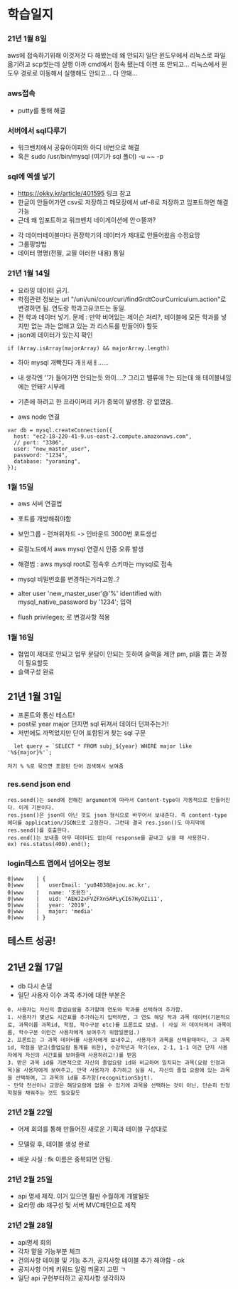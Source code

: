 # 학습일지

### 21년 1월 8일

aws에 접속하기위해 이것저것 다 해봤는데 왜 안되지
일단 윈도우에서 리눅스로 파일 옮기려고 scp썻는데 실행
아까 cmd에서 접속 됐는데 이젠 또 안되고...
리눅스에서 윈도우 경로로 이동해서 실행해도 안되고...
다 안돼...

### aws접속

- putty를 통해 해결

### 서버에서 sql다루기

- 워크밴치에서 공유아이피와 아디 비번으로 해결
- 혹은 sudo /usr/bin/mysql (여기가 sql 폴더) -u ~~ -p

### sql에 엑셀 넣기

- https://okky.kr/article/401595 링크 참고
- 한글이 안들어가면 csv로 저장하고 메모장에서 utf-8로 저장하고 임포트하면 해결가능
- 근데 왜 임포트하고 워크벤치 네이게이션에 안ㅇ뜰까?

* 각 데이터테이블마다 권장학기의 데이터가 제대로 안들어왔음 수정요망
* 그룹핑방법
* 데이터 명명(전필, 교필 이러한 내용) 통일

### 21년 1월 14일

- 요라밍 데이터 긁기.
- 학점관련 정보는 url "/uni/uni/cour/curi/findGrdtCourCurriculum.action"로 변경하면 됨. 연도랑 학과고유코드는 동일.
- 전 학과 데이터 넣기. 문제 : 만약 비어있는 제이슨 처리?, 테이블에 모든 학과를 넣지만 없는 과는 없애고 있는 과 리스트를 만들어야 할듯
- json에 데이터가 있는지 확인

```
if (Array.isArray(majorArray) && majorArray.length)
```

- 하아 mysql 개빡친다 개ㅐ새ㅐ......
- 내 생각엔 ''가 들어가면 안되는듯 와이....? 그리고 밸류에 ?는 되는데 왜 테이블네임에는 안돼? 시부레
- 기존에 하려고 한 프라이머리 키가 중복이 발생함. 걍 없앴음.

- aws node 연결

```
var db = mysql.createConnection({
  host: "ec2-18-220-41-9.us-east-2.compute.amazonaws.com",
  // port: "3306",
  user: "new_master_user",
  password: "1234",
  database: "yoraming",
});
```

### 1월 15일

- aws 서버 연결법
- 포트를 개방해줘야함
- 보안그룹 - 런쳐위자드 -> 인바운드 3000번 포트생성

- 로컬노드에서 aws mysql 연결시 인증 오류 발생
- 해결법 : aws mysql root로 접속후 스키마는 mysql로 접속
- mysql 비밀번호를 변경하는거라고함..?
- alter user 'new_master_user'@'%' identified with mysql_native_password by '1234'; 입력
- flush privileges; 로 변경사항 적용

### 1월 16일

- 협업이 제대로 안되고 업무 분담이 안되는 듯하여 슬랙을 제안 pm, pl을 뽑는 과정이 필요할듯
- 슬랙구성 완료

## 21년 1월 31일

- 프론트와 통신 테스트!
- post로 year major 던지면 sql 뒤져서 데이터 던져주는거!
- 저번에도 까먹었지만 단어 포함된거 찾는 sql 구문

```
  let query = `SELECT * FROM subj_${year} WHERE major like '%${major}%'`;

저기 % %로 묶으면 포함된 단어 검색해서 보여줌
```

### res.send json end

```
res.send()는 send에 전해진 argument에 따라서 Content-type이 자동적으로 만들어진다. 이게 기본이다.
res.json()은 json이 아닌 것도 json 형식으로 바꾸어서 보내준다. 즉 content-type 헤더를 application/JSON으로 고정한다. 그런데 결국 res.json()도 마지막에 res.send()를 호출한다.
res.end()는 보내줄 아무 데이터도 없는데 response를 끝내고 싶을 때 사용한다.
ex) res.status(400).end();
```

### login테스트 앱에서 넘어오는 정보

```
0|www    | {
0|www    |   userEmail: 'yu04038@ajou.ac.kr',
0|www    |   name: '조용진',
0|www    |   uid: 'AEWJ2xFVZFXn5APLyCI67HyOZii1',
0|www    |   year: '2019',
0|www    |   major: 'media'
0|www    | }
```

## 테스트 성공!

## 21년 2월 17일

- db 다시 손댐
- 일단 사용자 이수 과목 추가에 대한 부분은

```
0. 사용자는 자신의 졸업요람을 추가할때 연도와 학과를 선택하여 추가함.
1. 사용자가 몇년도 시간표를 추가하는지 입력하면, 그 연도 해당 학과 과목 데이터(기본적으로, 과목이름 과목id, 학점, 학수구분 etc)를 프론트로 보냄. ( 사실 저 데이터에서 과목이름, 학수구분 이런건 사용자에게 보여주기 위함일뿐임.)
2. 프론트는 그 과목 데이터를 사용자에게 보내주고, 사용자가 과목을 선택할때마다, 그 과목id, 학점을 받고(졸업요람 통계를 위한), 수강학년과 학기(ex, 2-1, 1-1 이건 단지 사용자에게 자신의 시간표를 보여줄때 사용하려고!)를 받음
3. 받은 과목 id를 기본적으로 자신의 졸업요람 id와 비교하여 일치되는 과목(요람 인정과목)을 사용자에게 보여주고, 만약 사용자가 추가하고 싶을 시, 자신의 졸업 요람에 있는 과목을 선택하여, 그 과목의 id를 추가함(recognitionSbjt).
- 만약 전선이나 교양은 해당요람에 없을 수 있기에 과목을 선택하는 것이 아닌, 단순히 인정 학점을 채워주는 것도 필요할듯
```

### 21년 2월 22일

- 어제 회의를 통해 만들어진 새로운 기획과 테이블 구성대로
- 모델링 후, 테이블 생성 완료

- 배운 사실 : fk 이름은 중복되면 안됨.

### 21년 2월 25일

- api 명세 제작. 이거 있으면 훨씬 수월하게 개발될듯
- 요라밍 db 재구성 및 서버 MVC패턴으로 제작

### 21년 2월 28일

- api명세 회의
- 각자 맡을 기능부분 체크
- 건의사항 테이블 및 기능 추가, 공지사항 테이블 추가 해야함 - ok
- 공지사항 어케 키워드 알림 띄울지 고민 ㄱ
- 일단 api 구현부터하고 공지사항 생각하쟈

